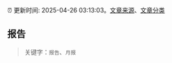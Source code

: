 :alarm_clock: 更新时间: 2025-04-26 03:13:03。[文章来源](/README.md)、[文章分类](/TAGS.md)

## 报告


> 关键字：`报告`、`月报`



